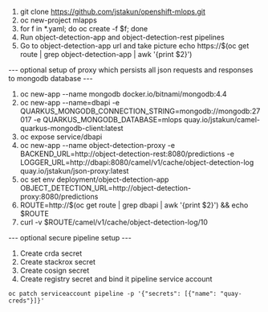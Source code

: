 1. git clone https://github.com/jstakun/openshift-mlops.git
2. oc new-project mlapps
3. for f in *.yaml; do oc create -f $f; done
4. Run object-detection-app and object-detection-rest pipelines
5. Go to object-detection-app url and take picture
echo https://$(oc get route | grep object-detection-app | awk '{print $2}')

--- optional setup of proxy which persists all json requests and responses to mongodb database ---

1. oc new-app --name mongodb docker.io/bitnami/mongodb:4.4
2. oc new-app --name=dbapi -e QUARKUS_MONGODB_CONNECTION_STRING=mongodb://mongodb:27017 -e QUARKUS_MONGODB_DATABASE=mlops quay.io/jstakun/camel-quarkus-mongodb-client:latest
3. oc expose service/dbapi
4. oc new-app --name object-detection-proxy -e BACKEND_URL=http://object-detection-rest:8080/predictions -e LOGGER_URL=http://dbapi:8080/camel/v1/cache/object-detection-log quay.io/jstakun/json-proxy:latest 
5. oc set env deployment/object-detection-app OBJECT_DETECTION_URL=http://object-detection-proxy:8080/predictions
6. ROUTE=http://$(oc get route | grep dbapi | awk '{print $2}') && echo $ROUTE
7. curl -v $ROUTE/camel/v1/cache/object-detection-log/10

--- optional secure pipeline setup ---

1. Create crda secret
2. Create stackrox secret
3. Create cosign secret
4. Create registry secret and bind it pipeline service account
```
oc patch serviceaccount pipeline -p '{"secrets": [{"name": "quay-creds"}]}'
```

